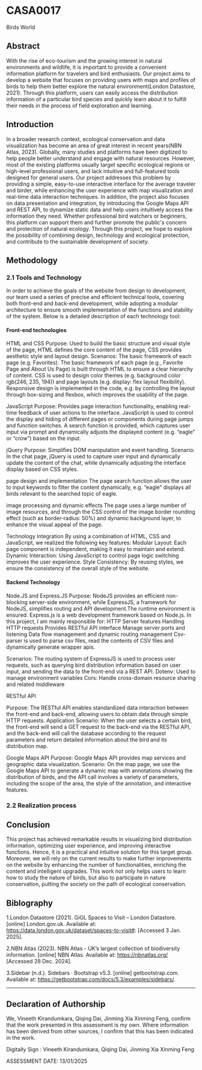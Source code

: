 <!---

---
title: "CASA0017: Web Architecture Final Assessment"
author: "Steven Gray, Valerio Signorelli, Duncan Wilson, Sarah Wise"
date: "10 Dec 2020"
---

-->

# CASA0017

Birds World

## Abstract
With the rise of eco-tourism and the growing interest in natural environments and wildlife, it is important to provide a convenient information platform for travelers and bird enthusiasts. Our project aims to develop a website that focuses on providing users with maps and profiles of birds to help them better explore the natural environment(London Datastore, 2021). Through this platform, users can easily access the distribution information of a particular bird species and quickly learn about it to fulfill their needs in the process of field exploration and learning.

## Introduction
In a broader research context, ecological conservation and data visualization has become an area of great interest in recent years(NBN Atlas, 2023). Globally, many studies and platforms have been digitized to help people better understand and engage with natural resources. However, most of the existing platforms usually target specific ecological regions or high-level professional users, and lack intuitive and full-featured tools designed for general users. Our project addresses this problem by providing a simple, easy-to-use interactive interface for the average traveler and birder, while enhancing the user experience with map visualization and real-time data interaction techniques.
In addition, the project also focuses on data presentation and integration, by introducing the Google Maps API and REST API, to dynamize static data and help users intuitively access the information they need. Whether professional bird watchers or beginners, this platform can support them and further promote the public's concern and protection of natural ecology. Through this project, we hope to explore the possibility of combining design, technology and ecological protection, and contribute to the sustainable development of society.

## Methodology
### 2.1 Tools and Technology
In order to achieve the goals of the website from design to development, our team used a series of precise and efficient technical tools, covering both front-end and back-end development, while adopting a modular architecture to ensure smooth implementation of the functions and stability of the system. Below is a detailed description of each technology tool:
#### Front-end technologies
  HTML and CSS
Purpose: Used to build the basic structure and visual style of the page, HTML defines the core content of the page, CSS provides aesthetic style and layout design.
Scenarios: The basic framework of each page (e.g. Favorites).
The basic framework of each page (e.g., Favorite Page and About Us Page) is built through HTML to ensure a clear hierarchy of content.
CSS is used to design color themes (e.g. background color rgb(246, 235, 194)) and page layouts (e.g. display: flex layout flexibility).
Responsive design is implemented in the code, e.g. by controlling the layout through box-sizing and flexbox, which improves the usability of the page.

  JavaScript
Purpose: Provides page interaction functionality, enabling real-time feedback of user actions to the interface.
JavaScript is used to control the display and hiding of different pages or components during page jumps and function switches.
A search function is provided, which captures user input via prompt and dynamically adjusts the displayed content (e.g. “eagle” or “crow”) based on the input.

  jQuery
Purpose: Simplifies DOM manipulation and event handling.
Scenario: In the chat page, jQuery is used to capture user input and dynamically update the content of the chat, while dynamically adjusting the interface display based on CSS styles.

  page design and implementation
The page search function allows the user to input keywords to filter the content dynamically, e.g. “eagle” displays all birds relevant to the searched topic of eagle.

 image processing and dynamic effects
The page uses a large number of image resources, and through the CSS control of the image border rounding effect (such as border-radius: 50%) and dynamic background layer, to enhance the visual appeal of the page.

 Technology Integration
By using a combination of HTML, CSS and JavaScript, we realized the following key features:
Modular Layout: Each page component is independent, making it easy to maintain and extend.
Dynamic Interaction: Using JavaScript to control page logic switching improves the user experience.
Style Consistency: By reusing styles, we ensure the consistency of the overall style of the website.

#### Backend Technology
   Node.JS and Express.JS
Purpose: NodeJS provides an efficient non-blocking server-side environment, while ExpressJS, a framework for NodeJS, simplifies routing and API development.The runtime environment is ensured.
Express.js is a web development framework based on Node.js. In this project, I am mainly responsible for:
HTTP Server features
Handling HTTP requests
Provides RESTful API interface
Manage server ports and listening
Data flow management and dynamic routing management
Csv-parser is used to parse csv files, read the contents of CSV files and dynamically generate wrapper apis.

Scenarios: The routing system of ExpressJS is used to process user requests, such as querying bird distribution information based on user input, and sending the data to the front-end via a REST API.
Dotenv: Used to manage environment variables
Cors: Handle cross-domain resource sharing and related middleware

  RESTful API

Purpose: The RESTful API enables standardized data interaction between the front-end and back-end, allowing users to obtain data through simple HTTP requests.
Application Scenario: When the user selects a certain bird, the front-end will send a GET request to the back-end via the RESTful API, and the back-end will call the database according to the request parameters and return detailed information about the bird and its distribution map.

Google Maps API
Purpose: Google Maps API provides map services and geographic data visualization.
Scenario: On the map page, we use the Google Maps API to generate a dynamic map with annotations showing the distribution of birds, and the API call involves a variety of parameters, including the scope of the area, the style of the annotation, and interactive features.

### 2.2 Realization process






## Conclusion
This project has achieved remarkable results in visualizing bird distribution information, optimizing user experience, and improving interactive functions. Hence, it is a practical and intuitive solution for this target group. Moreover, we will rely on the current results to make further improvements on the website by enhancing the number of functionalities, enriching the content and intelligent upgrades. This work not only helps users to learn how to study the nature of birds, but also to participate in nature conservation, putting the society on the path of ecological conservation.

## Biblography
1.London Datastore (2021). GiGL Spaces to Visit – London Datastore. [online] London.gov.uk. Available at: https://data.london.gov.uk/dataset/spaces-to-visit#: [Accessed 3 Jan. 2025].

2.NBN Atlas (2023). NBN Atlas - UK’s largest collection of biodiversity information. [online] NBN Atlas. Available at: https://nbnatlas.org/ [Accessed 28 Dec. 2024].

3.Sidebar (n.d.). Sidebars · Bootstrap v5.3. [online] getbootstrap.com. Available at: https://getbootstrap.com/docs/5.3/examples/sidebars/.


----

## Declaration of Authorship

We, Vineeth Kirandumkara, Qiqing Dai, Jinming Xia Xinming Feng, confirm that the work presented in this assessment is my own. Where information has been derived from other sources, I confirm that this has been indicated in the work.


Digitally Sign : Vineeth Kirandumkara, Qiqing Dai, Jinming Xia Xinming Feng

ASSESSMENT DATE: 13/01/2025

